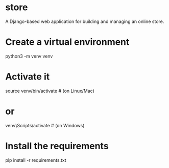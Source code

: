 # store
A Django-based web application for building and managing an online store.

# Create a virtual environment
python3 -m venv venv

# Activate it
source venv/bin/activate  # (on Linux/Mac)
# or
venv\Scripts\activate     # (on Windows)

# Install the requirements
pip install -r requirements.txt

